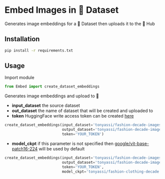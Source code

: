 # Embed Images in 🤗 Dataset
Generates image embeddings for a 🤗 Dataset then uploads it to the 🤗 Hub

## Installation
```bash
pip install -r requirements.txt
```

## Usage

Import module
```python
from Embed import create_dataset_embeddings
```

Generates image embeddings and upload to 🤗
- **input_dataset** the source dataset
- **out_dataset** the name of dataset that will be created and uploaded to
- **token** HuggingFace write access token can be created [here](https://huggingface.co/settings/tokens)
```python
create_dataset_embeddings(input_dataset='tonyassi/fashion-decade-images-1',
                          output_dataset='tonyassi/fashion-decade-images-1-embeddings',
                          token='YOUR_TOKEN')

```
- **model_ckpt** if this parameter is not specified then [google/vit-base-patch16-224](https://huggingface.co/google/vit-base-patch16-224) will be used by default
```python
create_dataset_embeddings(input_dataset='tonyassi/fashion-decade-images-1',
                          output_dataset='tonyassi/fashion-decade-images-1-embeddings',
                          token='YOUR_TOKEN',
                          model_ckpt='tonyassi/fashion-clothing-decade')

```
